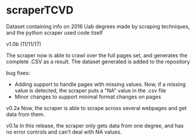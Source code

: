 # scraperTCVD
Dataset containing info on 2016 Uab degrees made by scraping techniques, and the python scraper used code itself



v1.0b (11/11/17)

The scraper now is able to crawl over the full pages set, and generates the complete .CSV as a result. The dataset generated is added to the repository

bug fixes:

- Adding support to handle pages with missing values. Now, if a missing value is detected, the scraper puts a "NA" value in the .csv file
- Minor changes to support minimal format changes on pages

v0.2a 
Now, the scraper is able to scrape across several webpages and get data from them. 

v0.1a
In this release, the scraper only gets data from one degree, and has no error controls and can't deal with NA values.

